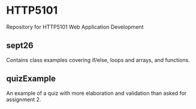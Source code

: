 # HTTP5101
Repository for HTTP5101 Web Application Development

## sept26
Contains class examples covering if/else, loops and arrays, and functions.

## quizExample
An example of a quiz with more elaboration and validation than asked for assignment 2. 